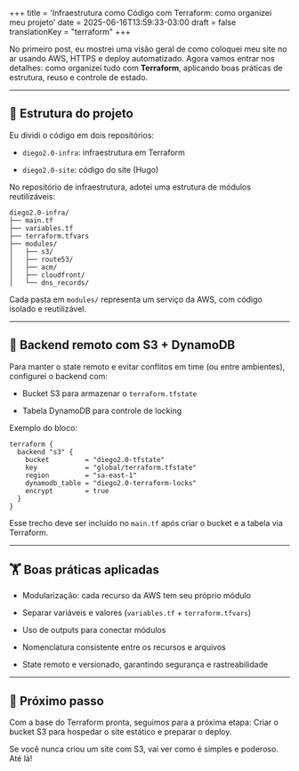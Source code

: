 +++
title = 'Infraestrutura como Código com Terraform: como organizei meu projeto'
date = 2025-06-16T13:59:33-03:00
draft = false
translationKey = "terraform"
+++

No primeiro post, eu mostrei uma visão geral de como coloquei meu site no ar usando AWS, HTTPS e deploy automatizado. Agora vamos entrar nos detalhes: como organizei tudo com **Terraform**, aplicando boas práticas de estrutura, reuso e controle de estado.

---

## 📁 Estrutura do projeto

Eu dividi o código em dois repositórios:

- `diego2.0-infra`: infraestrutura em Terraform

- `diego2.0-site`: código do site (Hugo)

No repositório de infraestrutura, adotei uma estrutura de módulos reutilizáveis:

```
diego2.0-infra/
├── main.tf
├── variables.tf
├── terraform.tfvars
├── modules/
│   ├── s3/
│   ├── route53/
│   ├── acm/
│   ├── cloudfront/
│   └── dns_records/

```

Cada pasta em `modules/` representa um serviço da AWS, com código isolado e reutilizável.

---

## 🚧 Backend remoto com S3 + DynamoDB

Para manter o state remoto e evitar conflitos em time (ou entre ambientes), configurei o backend com:

- Bucket S3 para armazenar o `terraform.tfstate`

- Tabela DynamoDB para controle de locking

Exemplo do bloco:

```hcl
terraform {
  backend "s3" {
    bucket         = "diego2.0-tfstate"
    key            = "global/terraform.tfstate"
    region         = "sa-east-1"
    dynamodb_table = "diego2.0-terraform-locks"
    encrypt        = true
  }
}
```

Esse trecho deve ser incluído no `main.tf` após criar o bucket e a tabela via Terraform.

---

## 🏋️ Boas práticas aplicadas

- Modularização: cada recurso da AWS tem seu próprio módulo

- Separar variáveis e valores (`variables.tf` + `terraform.tfvars`)

- Uso de outputs para conectar módulos

- Nomenclatura consistente entre os recursos e arquivos

- State remoto e versionado, garantindo segurança e rastreabilidade

---

## 🚀 Próximo passo

Com a base do Terraform pronta, seguimos para a próxima etapa: Criar o bucket S3 para hospedar o site estático e preparar o deploy.

Se você nunca criou um site com S3, vai ver como é simples e poderoso. Até lá!





